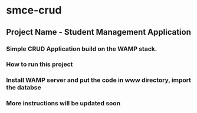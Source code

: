 # smce-crud

## Project Name - Student Management Application
### Simple CRUD Application build on the WAMP stack.

### How to run this project
### Install WAMP server and put the code in www directory, import the databse
### More instructions will be updated soon
